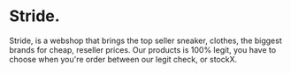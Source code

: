 # Stride.
Stride, is a webshop that brings the top seller sneaker, clothes, the biggest brands for cheap, reseller prices. Our products is 100% legit, you have to choose when you're order between our legit check, or stockX.
